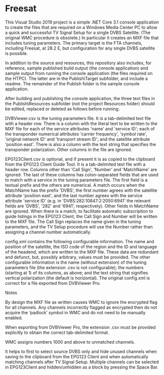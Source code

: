 # Freesat
This Visual Studio 2019 project is a simple .NET Core 3.1 console application to create the files that are required on a Windows Media Center PC to allow a quick and successful TV Signal Setup for a single DVBS Satellite. (The original WMC procedure is obsolete.) In particular it creates an MXF file that includes tuning parameters. The primary target is the FTA channels, including Freesat, at 28.2 E, but configuration for any single DVBS satellite is possible.

In addition to the source and resources, this repository also includes, for reference, sample published build output (the console application) and sample output from running the console application (the files required on the HTPC). The latter are in the Publish\Target subfolder, and include a readme. The remainder of the Publish folder is the sample console application.

After building and publishing the console application, the three text files in the Publish\Resources subfolder (not the project Resources folder) should be edited, replaced or deleted as follows before running.

DVBViewer.csv is the tuning parameters file. It is a tab-delimited text file with a header row. There is a column with the literal text to be written to the MXF file for each of the service attributes 'name' and 'service ID'; each of the transponder numerical attributes 'carrier frequency', 'symbol rate', 'original network ID' and 'transport stream ID'; and the satellite attribute 'position east'. There is also a column with the text string that specifies the transponder polarization. Other columns in the file are ignored.

EPG123Client.csv is optional, and if present it is as copied to the clipboard from the EPG123 Client Guide Tool. It is a tab-delimited text file with a header row. Columns other than 'Call Sign', 'Number' and 'MatchName' are ignored. The last of these columns has colon-separated fields that are used to match with a service in the tuning parameters file. The first field is a textual prefix and the others are numerical. A match occurs when the MatchName has the prefix 'DVBS', the first number agrees with the satellite attribute 'position east', and the last number agrees with the service attribute 'service ID' (e.g. in 'DVBS:282:10847:2:2050:6941' the relevant fields are 'DVBS', '282' and '6941', respectively). Other fields in MatchName are ignored. When there is a match, to facilitate automatic subscription to guide listings in the EPG123 Client, the Call Sign and Number will be written to the MXF file. The Call Sign replaces the name given in the tuning parameters, and the TV Setup procedure will use the Number rather than assigning a channel number automatically.

config.xml contains the following configurable information. The name and position of the satellite, the ISO code of the region and the ID and language of the headend, which are written to the MXF file. These data are redundant and defunct, but, possibly arbitrary, values must be provided. The other configurable information is the name (without extension) of the tuning parameters file (the extension .csv is not configurable); the numbers (starting at 1) of its columns, as above; and the text string that signifies vertical polarization (the default is horizontal). The original config.xml is correct for a file exported from DVBViewer Pro.

Notes

By design the MXF file as written causes WMC to ignore the encrypted flag for all channels. Any channels incorrectly flagged as encrypted then do not acquire the ‘padlock’ symbol in WMC and do not need to be manually enabled.

When exporting from DVBViewer Pro, the extension .csv must be provided explicitly to obtain the correct tab-delimited format.

WMC assigns numbers 1000 and above to unmatched channels.

It helps to first to select source DVBS only and hide unused channels when saving to the clipboard from the EPG123 Client and when automatically matching channels after TV Signal Setup. Multiple channels can be selected in EPG123Client and hidden/unhidden as a block by pressing the Space Bar.
